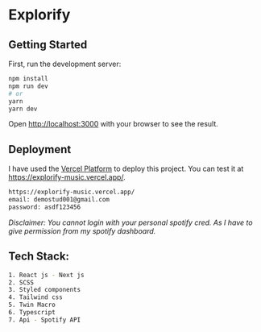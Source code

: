# Explorify

## Getting Started

First, run the development server:

```bash
npm install
npm run dev
# or
yarn
yarn dev
```

Open [http://localhost:3000](http://localhost:3000) with your browser to see the result.

## Deployment

I have used the [Vercel Platform](https://vercel.com/new?utm_medium=default-template&filter=next.js&utm_source=create-next-app&utm_campaign=create-next-app-readme) to deploy this project. You can test it at https://explorify-music.vercel.app/.

```bash
https://explorify-music.vercel.app/
email: demostud001@gmail.com
password: asdf123456
```
*Disclaimer: You cannot login with your personal spotify cred. As I have to give permission from my spotify dashboard.* 

## Tech Stack: 
```bash
1. React js - Next js
2. SCSS
3. Styled components
4. Tailwind css
5. Twin Macro
6. Typescript
7. Api - Spotify API 
```

